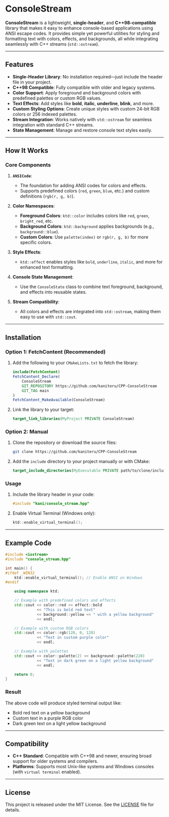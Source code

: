 # ConsoleStream

**ConsoleStream** is a lightweight, **single-header**, and **C++98-compatible** library that makes it easy to enhance console-based applications using ANSI escape codes. It provides simple yet powerful utilities for styling and formatting text with colors, effects, and backgrounds, all while integrating seamlessly with C++ streams (`std::ostream`).

---

## Features

- **Single-Header Library**: No installation required—just include the header file in your project.
- **C++98 Compatible**: Fully compatible with older and legacy systems.
- **Color Support**: Apply foreground and background colors with predefined palettes or custom RGB values.
- **Text Effects**: Add styles like **bold**, **italic**, **underline**, **blink**, and more.
- **Custom Styling Options**: Create unique styles with custom 24-bit RGB colors or 256 indexed palettes.
- **Stream Integration**: Works natively with `std::ostream` for seamless integration with standard C++ streams.
- **State Management**: Manage and restore console text styles easily.

---

## How It Works

### Core Components

1. **`ANSICode`**:
   - The foundation for adding ANSI codes for colors and effects.
   - Supports predefined colors (`red`, `green`, `blue`, etc.) and custom definitions (`rgb(r, g, b)`).

2. **Color Namespaces**:
   - **Foreground Colors**: `ktd::color` includes colors like `red`, `green`, `bright_red`, etc.
   - **Background Colors**: `ktd::background` applies backgrounds (e.g., `background::blue`).
   - **Custom Colors**: Use `palette(index)` or `rgb(r, g, b)` for more specific colors.

3. **Style Effects**:
   - `ktd::effect` enables styles like `bold`, `underline`, `italic`, and more for enhanced text formatting.

4. **Console State Management**:
   - Use the `ConsoleState` class to combine text foreground, background, and effects into reusable states.

5. **Stream Compatibility**:
   - All colors and effects are integrated into `std::ostream`, making them easy to use with `std::cout`.

---

## Installation

### Option 1: FetchContent (Recommended)
1. Add the following to your `CMakeLists.txt` to fetch the library:
   ```cmake
   include(FetchContent)
   FetchContent_Declare(
       ConsoleStream
       GIT_REPOSITORY https://github.com/kaniteru/CPP-ConsoleStream
       GIT_TAG main
   )
   FetchContent_MakeAvailable(ConsoleStream)
   ```
2. Link the library to your target:
   ```cmake
   target_link_libraries(MyProject PRIVATE ConsoleStream)
   ```

### Option 2: Manual
1. Clone the repository or download the source files:
   ```bash
   git clone https://github.com/kaniteru/CPP-ConsoleStream
   ```
2. Add the `include` directory to your project manually or with CMake:
   ```cmake
   target_include_directories(MyExecutable PRIVATE path/to/clone/include)
   ```

### Usage
1. Include the library header in your code:
   ```cpp
   #include "kani/console_stream.hpp"
   ```
2. Enable Virtual Terminal (Windows only):
   ```cpp
   ktd::enable_virtual_terminal();
   ```

---

## Example Code

```cpp
#include <iostream>
#include "console_stream.hpp"

int main() {
#ifdef _WIN32
    ktd::enable_virtual_terminal(); // Enable ANSI on Windows
#endif

    using namespace ktd;

    // Example with predefined colors and effects
    std::cout << color::red << effect::bold
              << "This is bold red text"
              << background::yellow << " with a yellow background"
              << endl;

    // Example with custom RGB colors
    std::cout << color::rgb(128, 0, 128) 
              << "Text in custom purple color" 
              << endl;

    // Example with palettes
    std::cout << color::palette(2) << background::palette(220)
              << "Text in dark green on a light yellow background"
              << endl;

    return 0;
}
```

### Result
The above code will produce styled terminal output like:

- Bold red text on a yellow background
- Custom text in a purple RGB color
- Dark green text on a light yellow background

---

## Compatibility

- **C++ Standard**: Compatible with C++98 and newer, ensuring broad support for older systems and compilers.
- **Platforms**: Supports most Unix-like systems and Windows consoles (with `virtual terminal` enabled).

---

## License

This project is released under the MIT License. See the [LICENSE](LICENSE) file for details.